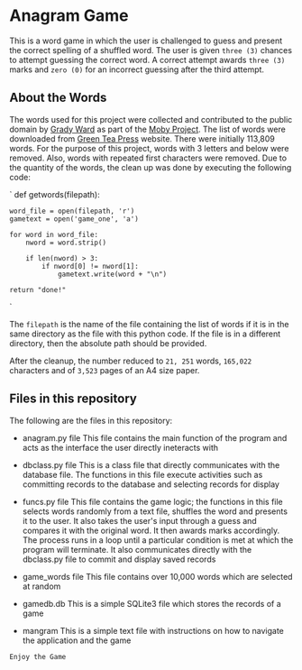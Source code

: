 # Anagram Game

This is a word game in which the user is challenged to guess and present the correct spelling of a shuffled word. The user is given `three (3)` chances to attempt guessing the correct word. A correct attempt awards `three (3)` marks and `zero (0)` for an incorrect guessing after the third attempt.

## About the Words

The words used for this project were collected and contributed to the public domain by [Grady Ward](https://en.wikipedia.org/wiki/Grady_Ward) as part of the [Moby Project](https://en.wikipedia.org/wiki/Moby_Project). The list of words were downloaded from [Green Tea Press](https://greenteapress.com/thinkpython/code/words.txt) website. There were initially 113,809 words. For the purpose of this project, words with 3 letters and below were removed. Also, words with repeated first characters were removed. Due to the quantity of the words, the clean up was done by executing the following code:


`
def getwords(filepath):

    word_file = open(filepath, 'r')
    gametext = open('game_one', 'a')

    for word in word_file:
        nword = word.strip()

        if len(nword) > 3:
            if nword[0] != nword[1]:
                gametext.write(word + "\n")

    return "done!"
`

The `filepath` is the name of the file containing the list of words if it is in the same directory as the file with this python code. If the file is in a different directory, then the absolute path should be provided.

After the cleanup, the number reduced to `21, 251` words, `165,022` characters and of `3,523` pages of an A4 size paper.

## Files in this repository

The following are the files in this repository:

- anagram.py file
This file contains the main function of the program and acts as the interface the user directly ineteracts with

- dbclass.py file
This is a class file that directly communicates with the database file. The functions in this file execute activities such as committing records to the database and selecting records for display

- funcs.py file
This file contains the game logic; the functions in this file selects words randomly from a text file, shuffles the word and presents it to the user. It also takes the user's input through a guess and compares it with the original word. It then awards marks accordingly. The process runs in a loop until a particular condition is met at which the program will terminate. It also communicates directly with the dbclass.py file to commit and display saved records

- game_words file
This file contains over 10,000 words which are selected at random

- gamedb.db
This is a simple SQLite3 file which stores the records of a game

- mangram
This is a simple text file with instructions on how to navigate the application and the game

`Enjoy the Game`
